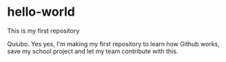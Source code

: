 # hello-world
This is my first repository

Quiubo.
Yes yes, I'm making my first repository to learn how Github works, save my school project and let my team contribute with this.
